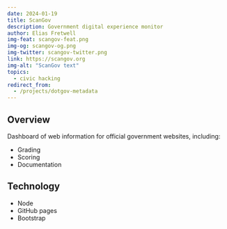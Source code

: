 ```yaml
---
date: 2024-01-19
title: ScanGov
description: Government digital experience monitor
author: Elias Fretwell
img-feat: scangov-feat.png
img-og: scangov-og.png
img-twitter: scangov-twitter.png
link: https://scangov.org
img-alt: "ScanGov text"
topics:
  - civic hacking
redirect_from:
  - /projects/dotgov-metadata
---
```


## Overview

Dashboard of web information for official government websites, including:

* Grading
* Scoring
* Documentation

## Technology

* Node
* GitHub pages
* Bootstrap
